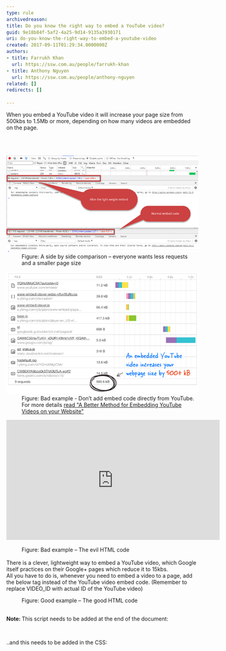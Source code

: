 ```yaml
---
type: rule
archivedreason: 
title: Do you know the right way to embed a YouTube video?
guid: 9e18b84f-5af2-4a25-9d14-9135a3930171
uri: do-you-know-the-right-way-to-embed-a-youtube-video
created: 2017-09-11T01:29:34.0000000Z
authors:
- title: Farrukh Khan
  url: https://ssw.com.au/people/farrukh-khan
- title: Anthony Nguyen
  url: https://ssw.com.au/people/anthony-nguyen
related: []
redirects: []

---
```



When you embed a YouTube video it will increase your page size from 500kbs to 1.5Mb or more, depending on how many videos are embedded on the page.<br><br>
<br><excerpt class='endintro'></excerpt><br>
<dl class="image"><dt> <img src="video-embed-load-time.png" alt="video-embed-load-time.png" /> </dt><dd>Figure: A side by side comparison – everyone wants less requests and a smaller page size</dd></dl><dl class="badImage"><dt><img src="video-embed-bad.png" alt="video-embed-bad.png" /> </dt> <dd>Figure: Bad example - Don’t add embed code directly from YouTube. For more details <a href="https://www.labnol.org/internet/light-youtube-embeds/27941/">read "A Better Method for Embedding YouTube Videos on your Website" </a></dd></dl><p class="ssw15-rteElement-CodeArea"><iframe width="560" height="315" src="https://www.youtube.com/embed/eu0qhzevEXQ" frameborder="0" allowfullscreen></iframe></p><dd class="ssw15-rteElement-FigureBad">Figure: Bad example – The evil HTML code</dd> <br>There is a clever, lightweight way to embed a YouTube video, which Google itself practices on their Google+ pages which reduce it to 15kbs.<br>All you have to do is, whenever you need to embed a video to a page, add the below tag instead of the YouTube video embed code. (Remember to replace VIDEO_ID with actual ID of the YouTube video)<br><p class="ssw15-rteElement-CodeArea"><div class="youtube-player" data-id="VIDEO_ID"></div></p><dd class="ssw15-rteElement-FigureGood">Figure: Good example – The good HTML code</dd><br> 
<p><strong>Note: </strong>This script needs to be added at the end of the document: <br></p><p class="ssw15-rteElement-CodeArea"><script><br>/* Light YouTube Embeds by @labnol */<br>/* Web: http://labnol.org/?p=27941 */<br>document.addEventListener("DOMContentLoaded",<br>function() {<br>var div, n,<br>v = document.getElementsByClassName("youtube-player");<br>for (n = 0; n < v.length; n++) {<br>div = document.createElement("div");<br>div.setAttribute("data-id", v[n].dataset.id);<br>div.innerHTML = labnolThumb(v[n].dataset.id);<br>div.onclick = labnolIframe;<br>v[n].appendChild(div);<br>}<br>});<br>function labnolThumb(id) {<br>var thumb = '<img src="https://i.ytimg.com/vi/ID/hqdefault.jpg">',<br>play = '<div class="play"></div>';<br>return thumb.replace("ID", id) + play;<br>}<br>function labnolIframe() {<br>var iframe = document.createElement("iframe");<br>var embed = "https://www.youtube.com/embed/ID?autoplay=1";<br>iframe.setAttribute("src", embed.replace("ID", this.dataset.id));<br>iframe.setAttribute("frameborder", "0");<br>iframe.setAttribute("allowfullscreen", "1");<br>this.parentNode.replaceChild(iframe, this);<br>}<br></script>​<br></p><p>..and this needs to be added in the CSS: <br></p><p class="ssw15-rteElement-CodeArea"><style><br>.youtube-player {<br>position: relative;<br>padding-bottom: 56.23%;<br>/* Use 75% for 4:3 videos */<br>height: 0;<br>overflow: hidden;<br>max-width: 100%;<br>background: #000;<br>margin: 5px;<br>}<br>.youtube-player iframe {<br>position: absolute;<br>top: 0;<br>left: 0;<br>width: 100%;<br>height: 100%;<br>z-index: 100;<br>background: transparent;<br>}<br>.youtube-player img {<br>bottom: 0;<br>display: block;<br>left: 0;<br>margin: auto;<br>max-width: 100%;<br>width: 100%;<br>position: absolute;<br>right: 0;<br>top: 0;<br>border: none;<br>height: auto;<br>cursor: pointer;<br>-webkit-transition: .4s all;<br>-moz-transition: .4s all;<br>transition: .4s all;<br>}<br>.youtube-player img:hover {<br>-webkit-filter: brightness(75%);<br>}<br>.youtube-player .play {<br>height: 72px;<br>width: 72px;<br>left: 50%;<br>top: 50%;<br>margin-left: -36px;<br>margin-top: -36px;<br>position: absolute;<br>background: url("//i.imgur.com/TxzC70f.png") no-repeat;<br>cursor: pointer;<br>}<br></style></p><p>​<br></p>


